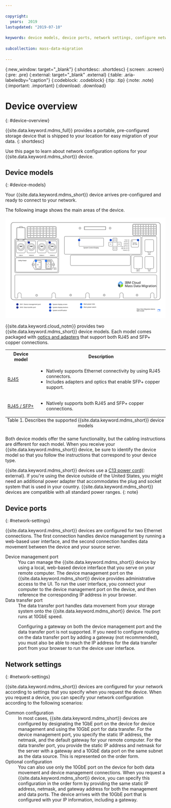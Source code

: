 ```yaml
---

copyright:
  years:  2019
lastupdated: "2019-07-10"

keywords: device models, device ports, network settings, configure network  

subcollection: mass-data-migration

---
```


{:new_window: target="_blank"}
{:shortdesc: .shortdesc}
{:screen: .screen}
{:pre: .pre}
{:external: target="_blank" .external}
{:table: .aria-labeledby="caption"}
{:codeblock: .codeblock}
{:tip: .tip}
{:note: .note}
{:important: .important}
{:download: .download}

# Device overview
{: #device-overview}

{{site.data.keyword.mdms_full}} provides a portable, pre-configured storage device that is shipped to your location for easy migration of your data.
{: shortdesc}

Use this page to learn about network configuration options for your {{site.data.keyword.mdms_short}} device.

## Device models
{: #device-models}

Your {{site.data.keyword.mdms_short}} device arrives pre-configured and ready to connect to your network. 

The following image shows the main areas of the device.

<a href="https://{DomainName}/docs/api/content/mass-data-migration/images/mdms-device-rj45.svg">
  <img src="images/mdms-device-rj45.svg" alt="Top-down view of the Mass Data Migration device">
</a>

{{site.data.keyword.cloud_notm}} provides two {{site.data.keyword.mdms_short}} device models. Each model comes packaged with [optics and adapters](/docs/infrastructure/mass-data-migration?topic=mass-data-migration-inventory-checklists) that support both RJ45 and SFP+ copper connections. 

<table>
  <tr>
    <th>Device model</th>
    <th>Description</th>
  </tr>
  <tr>
    <td><p><a href="/docs/infrastructure/mass-data-migration?topic=mass-data-migration-connect-device#set-up-RJ45-model">RJ45</a></p></td>
    <td>
      <ul>
        <li>Natively supports Ethernet connectivity by using RJ45 connectors.</li>
        <li>Includes adapters and optics that enable SFP+ copper support.</li>
      </ul>
    </td>
  </tr>
  <tr>
    <td><p><a href="/docs/infrastructure/mass-data-migration?topic=mass-data-migration-connect-device#set-up-SFP+-model">RJ45 / SFP+</a></p></td>
    <td>
      <ul>
        <li>Natively supports both RJ45 and SFP+ copper connections.</li>
      </ul>
    </td>
  </tr>
  <caption style="caption-side:bottom;">Table 1. Describes the supported {{site.data.keyword.mdms_short}} device models</caption>
</table>

Both device models offer the same functionality, but the cabling instructions are different for each model. When you receive your {{site.data.keyword.mdms_short}} device, be sure to identify the device model so that you follow the instructions that correspond to your device type.  

{{site.data.keyword.mdms_short}} devices use a [C13 power cord](https://en.wikipedia.org/wiki/IEC_60320){: external}. If you're using the device outside of the United States, you might need an additional power adapter that accommodates the plug and socket system that is used in your country. {{site.data.keyword.mdms_short}} devices are compatible with all standard power ranges.
{: note}

## Device ports 
{: #network-settings}

{{site.data.keyword.mdms_short}} devices are configured for two Ethernet connections. The first connection handles device management by running a web-based user interface, and the second connection handles data movement between the device and your source server.

<dl>
    <dt>Device management port</dt>
        <dd>You can manage the {{site.data.keyword.mdms_short}} device by using a local, web-based device interface that you serve on your remote computer. The device management port on the {{site.data.keyword.mdms_short}} device provides administrative access to the UI. To run the user interface, you connect your computer to the device management port on the device, and then reference the corresponding IP address in your browser.</dd>
    <dt>Data transfer port</dt>
        <dd>The data transfer port handles data movement from your storage system onto the {{site.data.keyword.mdms_short}} device. The port runs at 10GbE speed.</dd>
        <dd><p class="note">Configuring a gateway on both the device management port and the data transfer port is not supported. If you need to configure routing on the data transfer port by adding a gateway (not recommended), you must also be able to reach the IP address for the data transfer port from your browser to run the device user interface.</p></dd>
</dl>

## Network settings
{: #network-settings}

{{site.data.keyword.mdms_short}} devices are configured for your network according to settings that you specify when you request the device. When you request a device, you can specify your network configuration according to the following scenarios:

<dl>
    <dt>Common configuration</dt>
        <dd>In most cases, {{site.data.keyword.mdms_short}} devices are configured by designating the 1GbE port on the device for device management and using the 10GbE port for data transfer. For the device management port, you specify the static IP address, the netmask, and the default gateway for your remote computer. For the data transfer port, you provide the static IP address and netmask for the server with a gateway and a 10GbE data port on the same subnet as the data source. This is represented on the order form.</dd>
    <dt>Optional configuration</dt>
        <dd>You can also use only the 10GbE port on the device for both data movement and device management connections. When you request a {{site.data.keyword.mdms_short}} device, you can specify this configuration in the order form by providing the same static IP address, netmask, and gateway address for both the management and data ports. The device arrives with the 10GbE port that is configured with your IP information, including a gateway.</dd>
<dl>
